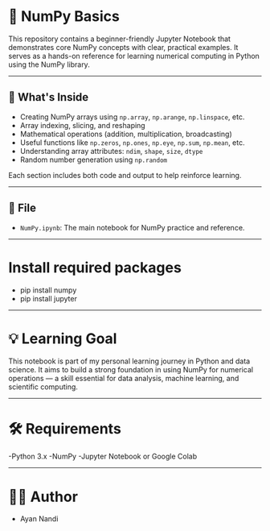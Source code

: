 # 🧮 NumPy Basics 

This repository contains a beginner-friendly Jupyter Notebook that demonstrates core NumPy concepts with clear, practical examples. It serves as a hands-on reference for learning numerical computing in Python using the NumPy library.

---

## 📘 What's Inside

- Creating NumPy arrays using `np.array`, `np.arange`, `np.linspace`, etc.
- Array indexing, slicing, and reshaping
- Mathematical operations (addition, multiplication, broadcasting)
- Useful functions like `np.zeros`, `np.ones`, `np.eye`, `np.sum`, `np.mean`, etc.
- Understanding array attributes: `ndim`, `shape`, `size`, `dtype`
- Random number generation using `np.random`

Each section includes both code and output to help reinforce learning.

---

## 📂 File

- `NumPy.ipynb`: The main notebook for NumPy practice and reference.

---

# Install required packages
- pip install numpy 
- pip install jupyter

---

# 💡 Learning Goal
This notebook is part of my personal learning journey in Python and data science. It aims to build a strong foundation in using NumPy for numerical operations — a skill essential for data analysis, machine learning, and scientific computing.

----

# 🛠 Requirements

-Python 3.x
-NumPy
-Jupyter Notebook or Google Colab

----

# 🙋‍♂️ Author
  - Ayan Nandi
